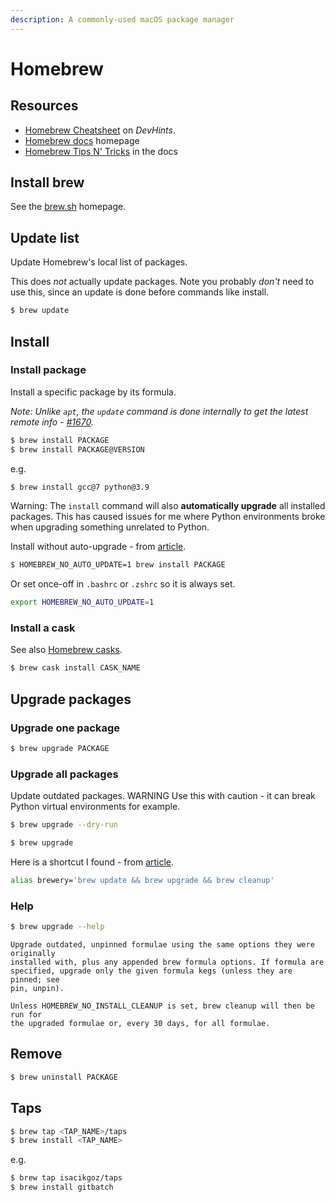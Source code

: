 ```yaml
---
description: A commonly-used macOS package manager
---
```

# Homebrew


## Resources

- [Homebrew Cheatsheet](https://devhints.io/homebrew) on _DevHints_.
- [Homebrew docs](https://docs.brew.sh/) homepage
- [Homebrew Tips N' Tricks](https://docs.brew.sh/Tips-N%27-Tricks) in the docs


## Install brew

See the [brew.sh](https://brew.sh) homepage.


## Update list

Update Homebrew's local list of packages.

This does _not_ actually update packages. Note you probably _don't_ need to use this, since an update is done before commands like install.

```sh
$ brew update
```


## Install

### Install package

Install a specific package by its formula.

_Note: Unlike `apt`, the `update` command is done internally to get the latest remote info - [#1670](https://github.com/Homebrew/brew/issues/1670)._

```sh
$ brew install PACKAGE
$ brew install PACKAGE@VERSION
```
e.g.

```sh
$ brew install gcc@7 python@3.9
```

Warning: The `install` command will also **automatically upgrade** all installed packages. This has caused issues for me where Python environments broke when upgrading something unrelated to Python.

Install without auto-upgrade - from [article](https://computingforgeeks.com/prevent-homebrew-auto-update-on-macos/).

```sh
$ HOMEBREW_NO_AUTO_UPDATE=1 brew install PACKAGE
```

Or set once-off in `.bashrc` or `.zshrc` so it is always set.

```sh
export HOMEBREW_NO_AUTO_UPDATE=1
```

### Install a cask

See also [Homebrew casks](https://formulae.brew.sh/cask/).

```sh
$ brew cask install CASK_NAME
```


## Upgrade packages

### Upgrade one package

```sh
$ brew upgrade PACKAGE
```

### Upgrade all packages

Update outdated packages. WARNING Use this with caution - it can break Python virtual environments for example.

```sh
$ brew upgrade --dry-run

$ brew upgrade
```

Here is a shortcut I found - from [article](https://medium.com/@kkostov/how-to-install-node-and-npm-on-macos-using-homebrew-708e2c3877bd ).

```sh
alias brewery='brew update && brew upgrade && brew cleanup'
```

### Help

```sh
$ brew upgrade --help
```
```
Upgrade outdated, unpinned formulae using the same options they were originally
installed with, plus any appended brew formula options. If formula are
specified, upgrade only the given formula kegs (unless they are pinned; see
pin, unpin).

Unless HOMEBREW_NO_INSTALL_CLEANUP is set, brew cleanup will then be run for
the upgraded formulae or, every 30 days, for all formulae.
```


## Remove

```sh
$ brew uninstall PACKAGE
```


## Taps

```sh
$ brew tap <TAP_NAME>/taps
$ brew install <TAP_NAME>
```

e.g.

```sh
$ brew tap isacikgoz/taps
$ brew install gitbatch
```
